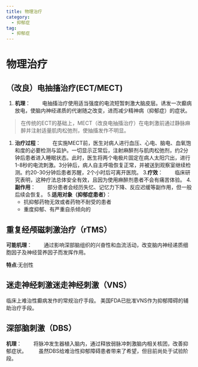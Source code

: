 ```yaml
---
title: 物理治疗
category:
  - 抑郁症
tag:
  - 抑郁症
---
```



# 物理治疗
## （改良）电抽搐治疗(ECT/MECT)


1. **机理**：
&ensp;&ensp;&ensp;&ensp;电抽搐治疗使用适当强度的电流短暂刺激大脑皮层。诱发一次癫病放电，使脑内神经递质的代谢随之改变，进而减少精神病（抑郁症）的症状。
>在传统的ECT的基础上，MECT（改良电抽搐治疗）在电刺激前通过静脉麻醉并注射适量肌肉松弛剂，使抽搐发作不明显。

1. **治疗过程**：
        &ensp;&ensp;&ensp;&ensp;在实施MECT前，医生对病人进行血压、心电、脑电、血氧饱和度的必要检测与监护。一切显示正常后，注射麻醉剂与肌肉松弛剂，约2分钟后患者进入睡眠状态。此时，医生将两个电极片固定在病人太阳穴出，进行1-8秒的电流刺激。3分钟后，病人自主呼吸恢复正常，并被送到观察室继续检测。约20-30分钟后患者苏醒，2个小时后可离开医院。
3.**疗效**：
 &ensp;&ensp;&ensp;&ensp;临床研究表明，这种疗法总体安全有效，且因为使用麻醉剂患者不会有痛苦体验。
4.**副作用**：
     &ensp;&ensp;&ensp;&ensp;部分患者会经历失忆、记忆力下降、反应迟缓等副作用，但一般后续会恢复。
5.**适用对象（抑郁症患者）**：
     - 抗抑郁药物无效或者药物不耐受的患者
     - 重度抑郁、有严重自杀倾向的



## 重复经颅磁刺激治疗（rTMS）
**可能机理**：
&ensp;&ensp;&ensp;&ensp;通过影响深部脑组织的兴奋性和血流活动，改变脑内神经递质细胞因子及神经营养因子而发挥作用。

**特点**:无创性

## 迷走神经刺激迷走神经刺激（VNS）
临床上难治性癫病发作的常规治疗手段。
美国FDA已批准VNS作为抑郁障碍的辅助治疗手段。

## 深部脑刺激（DBS）
**机理**：
&ensp;&ensp;&ensp;&ensp;将脉冲发生器植入脑内，通过释放弱脉冲刺激脑内相关核团，改善抑郁症状。
&ensp;&ensp;&ensp;&ensp;虽然DBS给难治性抑郁障碍患者带来了希望，但目前尚处于试验阶段。